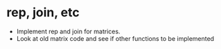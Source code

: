 # rep, join, etc

* Implement rep and join for matrices.  
* Look at old matrix code and see if other functions to be implemented
